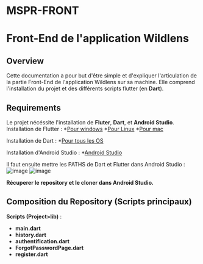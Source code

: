# MSPR-FRONT
# Front-End de l'application Wildlens

## Overview
Cette documentation a pour but d'être simple et d'expliquer l'articulation de la partie Front-End de l'application Wildlens sur sa machine. Elle comprend l'installation du projet et des différents scripts flutter (en **Dart**).

## Requirements
Le projet nécéssite l'installation de **Fluter**, **Dart**, et **Android Studio**.
Installation de Flutter : 
*[Pour windows](https://docs.flutter.dev/get-started/install/windows/desktop)
*[Pour Linux](https://docs.flutter.dev/get-started/install/linux)
*[Pour mac](https://docs.flutter.dev/get-started/install/macos/desktop)

Installation de Dart : 
*[Pour tous les OS](https://dart.dev/get-dart)

Installation d'Android Studio : 
*[Android Studio](https://developer.android.com/studio/install)

Il faut ensuite mettre les PATHS de Dart et Flutter dans Android Studio :
![image](https://github.com/DorianFIGUERAS/MSPR-FRONT/assets/127091847/3b85e584-8e51-4fe8-8507-7568c16f2b11)
![image](https://github.com/DorianFIGUERAS/MSPR-FRONT/assets/127091847/6c677a08-eb17-42c3-aa5f-554a3580dffc)

**Récuperer le repository et le cloner dans Android Studio.**

## Composition du Repository (Scripts principaux)
**Scripts (Project>lib)** :
- **main.dart**
- **history.dart**
- **authentification.dart**
- **ForgotPasswordPage.dart**
- **register.dart**







